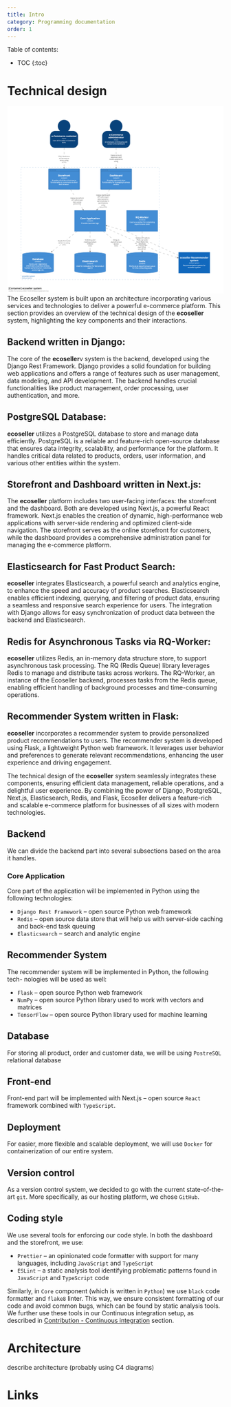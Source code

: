 ```yaml
---
title: Intro
category: Programming documentation
order: 1
---
```


Table of contents:
* TOC
{:toc}

# Technical design
![C4 architecture model](../../images/c4_highlevel_architecture.png)
The Ecoseller system is built upon an architecture incorporating various services and technologies to deliver a powerful e-commerce platform. This section provides an overview of the technical design of the **ecoseller** system, highlighting the key components and their interactions.

## Backend written in Django:
The core of the **ecoseller**v system is the backend, developed using the Django Rest Framework. Django provides a solid foundation for building web applications and offers a range of features such as user management, data modeling, and API development. The backend handles crucial functionalities like product management, order processing, user authentication, and more.
## PostgreSQL Database:
**ecoseller** utilizes a PostgreSQL database to store and manage data efficiently. PostgreSQL is a reliable and feature-rich open-source database that ensures data integrity, scalability, and performance for the platform. It handles critical data related to products, orders, user information, and various other entities within the system.
## Storefront and Dashboard written in Next.js:
The **ecoseller** platform includes two user-facing interfaces: the storefront and the dashboard. Both are developed using Next.js, a powerful React framework. Next.js enables the creation of dynamic, high-performance web applications with server-side rendering and optimized client-side navigation. The storefront serves as the online storefront for customers, while the dashboard provides a comprehensive administration panel for managing the e-commerce platform.
## Elasticsearch for Fast Product Search:
**ecoseller** integrates Elasticsearch, a powerful search and analytics engine, to enhance the speed and accuracy of product searches. Elasticsearch enables efficient indexing, querying, and filtering of product data, ensuring a seamless and responsive search experience for users. The integration with Django allows for easy synchronization of product data between the backend and Elasticsearch.
## Redis for Asynchronous Tasks via RQ-Worker:
**ecoseller** utilizes Redis, an in-memory data structure store, to support asynchronous task processing. The RQ (Redis Queue) library leverages Redis to manage and distribute tasks across workers. The RQ-Worker, an instance of the Ecoseller backend, processes tasks from the Redis queue, enabling efficient handling of background processes and time-consuming operations.
## Recommender System written in Flask:
**ecoseller** incorporates a recommender system to provide personalized product recommendations to users. The recommender system is developed using Flask, a lightweight Python web framework. It leverages user behavior and preferences to generate relevant recommendations, enhancing the user experience and driving engagement.

The technical design of the **ecoseller** system seamlessly integrates these components, ensuring efficient data management, reliable operations, and a delightful user experience. By combining the power of Django, PostgreSQL, Next.js, Elasticsearch, Redis, and Flask, Ecoseller delivers a feature-rich and scalable e-commerce platform for businesses of all sizes with modern technologies.


## Backend
We can divide the backend part into several subsections based on the area it handles.
### Core Application
Core part of the application will be implemented in Python using the following technologies:
* `Django Rest Framework` – open source Python web framework
* `Redis` – open source data store that will help us with server-side caching and back-end task queuing
* `Elasticsearch` – search and analytic engine

## Recommender System
The recommender system will be implemented in Python, the following tech- nologies will be used as well:
* `Flask` – open source Python web framework
* `NumPy` – open source Python library used to work with vectors and matrices
* `TensorFlow` – open source Python library used for machine learning

## Database
For storing all product, order and customer data, we will be using `PostreSQL` relational database

## Front-end
Front-end part will be implemented with Next.js – open source `React` framework combined with `TypeScript`.

## Deployment
For easier, more flexible and scalable deployment, we will use `Docker` for containerization of our entire system.

## Version control
As a version control system, we decided to go with the current state-of-the- art `git`. More specifically, as our hosting platform, we chose `GitHub`.

## Coding style
We use several tools for enforcing our code style. In both the dashboard and the storefront, we use:
* `Prettier` – an opinionated code formatter with support for many languages, including `JavaScript` and `TypeScript`
* `ESLint` – a static analysis tool identifying problematic patterns found in `JavaScript` and `TypeScript` code
  
Similarly, in `Core` component (which is written in `Python`) we use `black` code formatter and `flake8` linter.
This way, we ensure consistent formatting of our code and avoid common bugs, which can be found by static analysis tools. We further use these tools in our Continuous integration setup, as described in [Contribution - Continuous integration](../../contribution#continuous-integration) section.

# Architecture
describe architecture (probably using C4 diagrams)

# Links